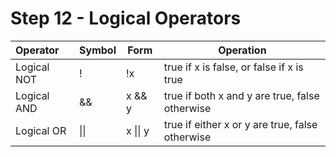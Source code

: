 # Step 12 - Logical Operators

 

| Operator    | Symbol | Form     | Operation                                |
| :---------- | ------ | -------- | ---------------------------------------- |
| Logical NOT | !      | !x       | true if x is false, or false if x is true |
| Logical AND | &&     | x && y   | true if both x and y are true, false otherwise |
| Logical OR  | \|\|   | x \|\| y | true if either x or y are true, false otherwise |

